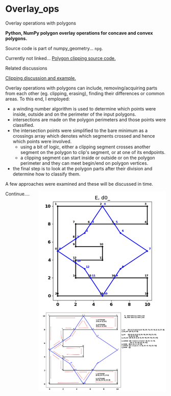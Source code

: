 # Overlay_ops
Overlay operations with polygons

**Python, NumPy polygon overlay operations for concave and convex polygons.**

Source code is part of numpy_geometry... `npg`.

Currently not linked... [Polygon clipping source code.](https://github.com/Dan-Patterson/numpy_geometry/blob/master/arcpro_npg/npg/npg/old/npg_boolean.py)

Related discussions

[Clipping discussion and example.](https://github.com/Dan-Patterson/geonumeracy/blob/main/docs/clipping/clip.md)

Overlay operations with polygons can include, removing/acquiring parts from each other (eg. clipping, erasing), finding their differences or common areas.
To this end, I employed:
- a winding number algorithm is used to determine which points were inside, outside and on the perimeter of the input polygons.
- intersections are made on the polygon perimeters and those points were classified.
- the intersection points were simplified to the bare minimum as a crossings array which denotes which segments crossed and hence which points were involved.
  - using a bit of logic, either a clipping segment crosses another segment on the polygon to clip's segment, or at one of its endpoints.
  - a clipping segment can start inside or outside or on the polygon perimeter and they can meet begin/end on polygon vertices.
- the final step is to look at the polygon parts after their division and determine how to classify them.

A few approaches were examined and these will be discussed in time.

<img src="images/E_d0_.png" align="right" width="400"/>

<img src="images/E_d0_annotated.png" align="right" width="400"/>
Continue....
